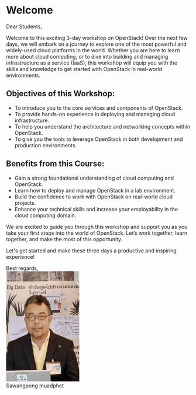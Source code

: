# Welcome 

Dear Students,

Welcome to this exciting 3-day workshop on OpenStack! Over the next few days, we will embark on a journey to explore one of the most powerful and widely-used cloud platforms in the world. Whether you are here to learn more about cloud computing, or to dive into building and managing infrastructure as a service (IaaS), this workshop will equip you with the skills and knowledge to get started with OpenStack in real-world environments.

## Objectives of this Workshop:
- To introduce you to the core services and components of OpenStack.
- To provide hands-on experience in deploying and managing cloud infrastructure.
- To help you understand the architecture and networking concepts within OpenStack.
- To give you the tools to leverage OpenStack in both development and production environments.

## Benefits from this Course:
- Gain a strong foundational understanding of cloud computing and OpenStack.
- Learn how to deploy and manage OpenStack in a lab environment.
- Build the confidence to work with OpenStack on real-world cloud projects.
- Enhance your technical skills and increase your employability in the cloud computing domain.

We are excited to guide you through this workshop and support you as you take your first steps into the world of OpenStack. Let’s work together, learn together, and make the most of this opportunity.

Let's get started and make these three days a productive and inspiring experience!

Best regards,  
<img src="./assets/images/author.jpg" alt="Alt text" width="200" height="300">  
Sawangpong muadphet

